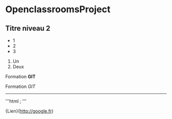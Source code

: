# OpenclassroomsProject

## Titre niveau 2

+ 1
+ 2
+ 3

1. Un
2. Deux

Formation **GIT**

Formation *GIT*

---

'''html
;<html></html>
'''

{Lien}(http://google.fr)
